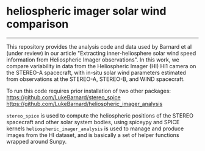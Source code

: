 # heliospheric imager solar wind comparison
---

This repository provides the analysis code and data used by Barnard et al (under review) in our article "Extracting inner-heliosphere solar wind speed information from Heliospheric Imager observations". In this work, we compare variability in data from the Heliospheric Imager (HI) HI1 camera on the STEREO-A spacecraft, with in-situ solar wind parameters estimated from observations at the STEREO-A, STEREO-B, and WIND spacecraft. 

To run this code requires prior installation of two other packages:
https://github.com/LukeBarnard/stereo_spice
https://github.com/LukeBarnard/heliospheric_imager_analysis

`stereo_spice` is used to compute the heliospheric positions of the STEREO spacecraft and other solar system bodies, using spiceypy and SPICE kernels
`heliospheric_imager_analysis` is used to manage and produce images from the HI dataset, and is basically a set of helper functions wrapped around Sunpy.

